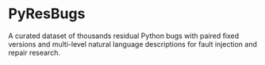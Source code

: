 # PyResBugs
A curated dataset of thousands residual Python bugs with paired fixed versions and multi-level natural language descriptions for fault injection and repair research. 
